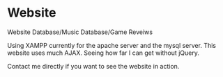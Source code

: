 Website
=======

Website Database/Music Database/Game Reveiws

Using XAMPP currently for the apache server and the mysql server.
This website uses much AJAX. Seeing how far I can get without jQuery.

Contact me directly if you want to see the website in action.
